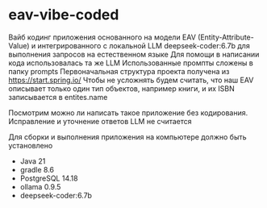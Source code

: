 # eav-vibe-coded

   Вайб кодинг приложения основанного на модели EAV (Entity-Attribute-Value)
   и интегрированного с локальной LLM deepseek-coder:6.7b для выполнения запросов на естественном языке
   Для помощи в написании кода использовалась та же LLM
   Использованные промпты сложены в папку prompts
   Первоначальная структура проекта получена из https://start.spring.io/ 
   Чтобы не усложнять будем считать, что наш EAV описывает только один тип объектов,
   например книги, и их ISBN записывается в entites.name
   
   Посмотрим можно ли написать такое приложение без кодирования.
   Исправление и уточнение ответов LLM не считается
   
   Для сборки и выполнения приложения на компьютере должно быть установлено
   
   - Java 21
   - gradle 8.6
   - PostgreSQL 14.18
   - ollama 0.9.5
   - deepseek-coder:6.7b

   
       
   
